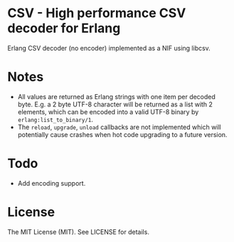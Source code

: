 CSV - High performance CSV decoder for Erlang
=============================================

Erlang CSV decoder (no encoder) implemented as a NIF using libcsv.

Notes
=====
- All values are returned as Erlang strings with one item per decoded byte. E.g. a 2 byte UTF-8 character will be returned as a list with 2 elements, which can be encoded into a valid UTF-8 binary by `erlang:list_to_binary/1`.
- The `reload`, `upgrade`, `unload` callbacks are not implemented which will potentially cause crashes when hot code upgrading to a future version.

Todo
====
 - Add encoding support.

License
=======
The MIT License (MIT). See LICENSE for details.
